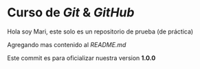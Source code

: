 # Curso de _Git_ & _GitHub_

Hola soy Mari, este solo es un repositorio de prueba (de práctica)

Agregando mas contenido al _README.md_

Este commit es para oficializar nuestra version **1.0.0**
